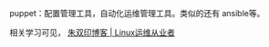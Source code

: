 

puppet：配置管理工具，自动化运维管理工具。类似的还有 ansible等。



相关学习可见， [朱双印博客 | Linux运维从业者](http://www.zsythink.net/ "朱双印博客 | Linux运维从业者")